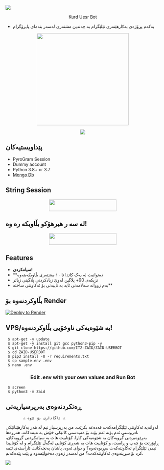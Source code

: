 <img src="https://user-images.githubusercontent.com/73097560/115834477-dbab4500-a447-11eb-908a-139a6edaec5c.gif">

<p align="center">Kurd Uesr Bot </p>

- یەکەم پڕۆژەی بەکارهێنەری تێلێگرام بە چەندین مشتەری لەسەر بنەمای پایرۆگرام

<p align="center"><a href="https://t.me/TheUpdatesChannel"><img src="https://telegra.ph/file/723d8ef9fb7e721135221.jpg" width="300"></a></p>
<p align="center">
    <a href="https://www.python.org/" alt="made-with-python"> <img src="https://img.shields.io/badge/Made%20with-Python-black.svg?style=flat-square&logo=python&logoColor=blue&color=red" /></a>



## پێداویستیەکان

- PyroGram Session
- Dummy account
- Python 3.8+ or 3.7
- [Mongo Db](https://youtu.be/mnvjt_a5JYA)

## String Session

<p align="center"><a href="https://replit.com/@Itz-zaid/pyrogram"> <img src="https://img.shields.io/badge/String%20Session-black?style=for-the-badge&logo=replit" width="220" height="38.45"/></a></p>


## لە سە ر هیرهۆکو بڵاوبکە رە وە!

<p align="center"><a href="https://heroku.com/deploy?template=https://github.com/Sarkaaut/KURD-USERBOT"> <img src="https://img.shields.io/badge/Deploy%20On%20Heroku-pink?style=for-the-badge&logo=heroku" width="220" height="38.45"/></a></p>

## Features 

- **سپامکردن!**
- **دەتوانیت لە یەک کاتدا تا ١٠ مشتەری بڵاوبکەیتەوە
- نزیکەی 90+ پلاگین لەوێ زیادکردنی پلاگینی زیاتر 
- بەم زووانە سەلامەتی ئاید بە تایبەتی بۆ ئەکاونتی ساختە**


## بڵاوکردنەوە بۆ Render 

[![Deploy to Render](https://render.com/images/deploy-to-render-button.svg)](https://render.com/deploy?repo=https://github.com/ITZ-ZAID/ZAID-USERBOT)


## VPS/بە شێوەیەکی ناوخۆیی بڵاوکردنەوە!
```console
 $ apt-get -y update
 $ apt-get -y install git gcc python3-pip -y
 $ git clone https://github.com/ITZ-ZAID/ZAID-USERBOT
 $ cd ZAID-USERBOT
 $ pip3 install -U -r requirements.txt
 $ cp sample.env .env
 $ nano .env
```

<h3 align="center">
   Edit <b>.env</b> with your own values and Run Bot
</h3>

```console
 $ screen
 $ python3 -m Zaid
```

## ڕەتکردنەوەی بەرپرسیاریەتی 


            ⚠️ ئاگاداری بۆ ئێوە ⚠️
 لەوانەیە ئەکاونتی تێلێگرامەکەت قەدەغە بکرێت. 
من بەرپرسیار نیم لە هەر بەکارهێنانێکی نادروستی
   ئەم بۆتە ئەم بۆتە بۆ مەبەستی کاتێکی خۆش بە 
میمەکانە، هەروەها بەڕێوەبردنی گروپەکان بە شێوەیەکی 
کارا. کۆتاییت هات بە سپامکردنی گروپەکان، ڕاپۆرتت
 بۆ چەپ و ڕاست، و کۆتاییت هات بە شەڕی کۆتایی لەگەڵ
 تێلێگرام و لە کۆتاییدا تیمی تێلێگرام ئەکاونتەکەت
 سڕیوەتەوە؟ و دوای ئەوە، پاشان پەنجەکانت ئاراستەی
 ئێمە کرد بۆ سڕینەوەی ئەکاونتەکەت؟ من لەسەر زەوی 
          دەخولێمەوە و پێت پێدەکەنم.


<img src="https://user-images.githubusercontent.com/73097560/115834477-dbab4500-a447-11eb-908a-139a6edaec5c.gif">
